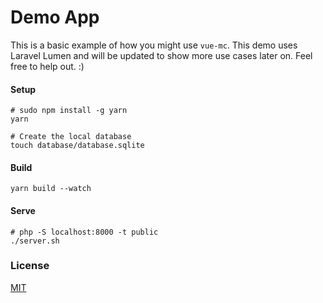 # Demo App

This is a basic example of how you might use `vue-mc`. This demo uses Laravel Lumen
and will be updated to show more use cases later on. Feel free to help out. :)

#### Setup

```
# sudo npm install -g yarn
yarn

# Create the local database
touch database/database.sqlite
```

#### Build

```
yarn build --watch
```

#### Serve

```
# php -S localhost:8000 -t public
./server.sh
```

### License

[MIT](LICENSE)
